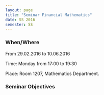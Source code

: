 ```yaml
---
layout: page
title: "Seminar Financial Mathematics"
date: SS 2016
semester: SS
---
```

### When/Where

From 29.02.2016 to 10.06.2016

Time: Monday from 17:00 to 19:30

Place: Room 1207, Mathematics Department.


### Seminar Objectives
 

